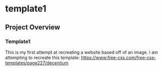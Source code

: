 # template1

## Project Overview

### Template1

This is my first attempt at recreating a website based off of an image. I am attempting to recreate this template: 
<a href="https://www.free-css.com/free-css-templates/page227/decentium">https://www.free-css.com/free-css-templates/page227/decentium</a>
